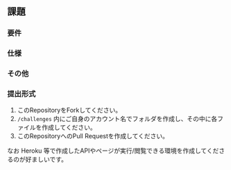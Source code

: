 ## 課題

### 要件

### 仕様

### その他

### 提出形式
1. このRepositoryをForkしてください。
1. `/challenges` 内にご自身のアカウント名でフォルダを作成し、その中に各ファイルを作成してください。
1. このRepositoryへのPull Requestを作成してください。

なお Heroku 等で作成したAPIやページが実行/閲覧できる環境を作成してくださるのが好ましいです。

